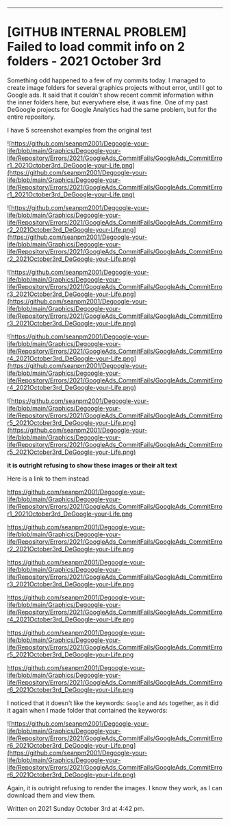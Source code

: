 
***

# [GITHUB INTERNAL PROBLEM] Failed to load commit info on 2 folders - 2021 October 3rd

Something odd happened to a few of my commits today. I managed to create image folders for several graphics projects without error, until I got to Google ads. It said that it couldn't show recent commit information within the inner folders here, but everywhere else, it was fine. One of my past DeGoogle projects for Google Analytics had the same problem, but for the entire repository.

I have 5 screenshot examples from the original test

![https://github.com/seanpm2001/Degoogle-your-life/blob/main/Graphics/Degoogle-your-life/Repository/Errors/2021/GoogleAds_CommitFails/GoogleAds_CommitError1_2021October3rd_DeGoogle-your-Life.png](https://github.com/seanpm2001/Degoogle-your-life/blob/main/Graphics/Degoogle-your-life/Repository/Errors/2021/GoogleAds_CommitFails/GoogleAds_CommitError1_2021October3rd_DeGoogle-your-Life.png)

![https://github.com/seanpm2001/Degoogle-your-life/blob/main/Graphics/Degoogle-your-life/Repository/Errors/2021/GoogleAds_CommitFails/GoogleAds_CommitError2_2021October3rd_DeGoogle-your-Life.png](https://github.com/seanpm2001/Degoogle-your-life/blob/main/Graphics/Degoogle-your-life/Repository/Errors/2021/GoogleAds_CommitFails/GoogleAds_CommitError2_2021October3rd_DeGoogle-your-Life.png)

![https://github.com/seanpm2001/Degoogle-your-life/blob/main/Graphics/Degoogle-your-life/Repository/Errors/2021/GoogleAds_CommitFails/GoogleAds_CommitError3_2021October3rd_DeGoogle-your-Life.png](https://github.com/seanpm2001/Degoogle-your-life/blob/main/Graphics/Degoogle-your-life/Repository/Errors/2021/GoogleAds_CommitFails/GoogleAds_CommitError3_2021October3rd_DeGoogle-your-Life.png)

![https://github.com/seanpm2001/Degoogle-your-life/blob/main/Graphics/Degoogle-your-life/Repository/Errors/2021/GoogleAds_CommitFails/GoogleAds_CommitError4_2021October3rd_DeGoogle-your-Life.png](https://github.com/seanpm2001/Degoogle-your-life/blob/main/Graphics/Degoogle-your-life/Repository/Errors/2021/GoogleAds_CommitFails/GoogleAds_CommitError4_2021October3rd_DeGoogle-your-Life.png)

![https://github.com/seanpm2001/Degoogle-your-life/blob/main/Graphics/Degoogle-your-life/Repository/Errors/2021/GoogleAds_CommitFails/GoogleAds_CommitError5_2021October3rd_DeGoogle-your-Life.png](https://github.com/seanpm2001/Degoogle-your-life/blob/main/Graphics/Degoogle-your-life/Repository/Errors/2021/GoogleAds_CommitFails/GoogleAds_CommitError5_2021October3rd_DeGoogle-your-Life.png)

**it is outright refusing to show these images or their alt text**

Here is a link to them instead

https://github.com/seanpm2001/Degoogle-your-life/blob/main/Graphics/Degoogle-your-life/Repository/Errors/2021/GoogleAds_CommitFails/GoogleAds_CommitError1_2021October3rd_DeGoogle-your-Life.png

https://github.com/seanpm2001/Degoogle-your-life/blob/main/Graphics/Degoogle-your-life/Repository/Errors/2021/GoogleAds_CommitFails/GoogleAds_CommitError2_2021October3rd_DeGoogle-your-Life.png

https://github.com/seanpm2001/Degoogle-your-life/blob/main/Graphics/Degoogle-your-life/Repository/Errors/2021/GoogleAds_CommitFails/GoogleAds_CommitError3_2021October3rd_DeGoogle-your-Life.png

https://github.com/seanpm2001/Degoogle-your-life/blob/main/Graphics/Degoogle-your-life/Repository/Errors/2021/GoogleAds_CommitFails/GoogleAds_CommitError4_2021October3rd_DeGoogle-your-Life.png

https://github.com/seanpm2001/Degoogle-your-life/blob/main/Graphics/Degoogle-your-life/Repository/Errors/2021/GoogleAds_CommitFails/GoogleAds_CommitError5_2021October3rd_DeGoogle-your-Life.png

https://github.com/seanpm2001/Degoogle-your-life/blob/main/Graphics/Degoogle-your-life/Repository/Errors/2021/GoogleAds_CommitFails/GoogleAds_CommitError6_2021October3rd_DeGoogle-your-Life.png

I noticed that it doesn't like the keywords: `Google` and `Ads` together, as it did it again when I made folder that contained the keywords:

![https://github.com/seanpm2001/Degoogle-your-life/blob/main/Graphics/Degoogle-your-life/Repository/Errors/2021/GoogleAds_CommitFails/GoogleAds_CommitError6_2021October3rd_DeGoogle-your-Life.png](https://github.com/seanpm2001/Degoogle-your-life/blob/main/Graphics/Degoogle-your-life/Repository/Errors/2021/GoogleAds_CommitFails/GoogleAds_CommitError6_2021October3rd_DeGoogle-your-Life.png)

Again, it is outright refusing to render the images. I know they work, as I can download them and view them.

Written on 2021 Sunday October 3rd at 4:42 pm.

***
